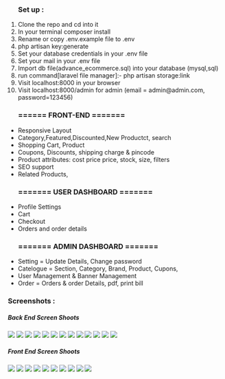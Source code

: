<ol type="1">
    <h3>
        Set up :
    </h3>
    <li>Clone the repo and cd into it</li>
    <li>In your terminal composer install</li>
    <li>Rename or copy .env.example file to .env</li>
    <li>php artisan key:generate</li>
    <li>Set your database credentials in your .env file</li>
    <li>Set your mail in your .env file </li>
    <li>Import db file(advance_ecommerce.sql) into your database (mysql,sql)</li>
    <li>run command[laravel file manager]:- php artisan storage:link</li>
    <li>Visit localhost:8000 in your browser</li>
    <li>Visit localhost:8000/admin for admin (email = admin@admin.com, password=123456)</li>
</ol>
<ul> 
    <h3>
        ====== FRONT-END =======
    </h3>
    <li>Responsive Layout</li>
    <li>Category,Featured,Discounted,New Productct, search</li>
    <li>Shopping Cart, Product </li>
    <li>Coupons, Discounts, shipping charge & pincode</li>
    <li>Product attributes: cost price price, stock, size, filters</li>
    <li>SEO support</li>
    <li>Related Products,</li>

</ul>
<ul>
    <h3>======= USER DASHBOARD =======</h3>
    <li>Profile Settings</li>
    <li>Cart</li>
    <li>Checkout</li>
    <li>Orders and order details</li>
</ul>
<ul>
    <h3>======= ADMIN DASHBOARD =======</h3>
    <li>Setting = Update Details, Change password</li>
    <li>Catelogue = Section, Category, Brand, Product, Cupons, </li>
    <li>User Management & Banner Management</li>
    <li>Order = Orders & order Details, pdf, print bill</li>    
</ul>
<h3>Screenshots :</h3>
<h5>Back End Screen Shoots</h5>
<img src="https://github.com/kishorpun67/laravel_ecommerc/assets/71880698/e54285aa-61e4-4213-a6f0-0ed6331031d0">
<img src="https://github.com/kishorpun67/laravel_ecommerc/assets/71880698/6f8e49ab-041a-4469-865b-201c4390893e">
<img src="https://github.com/kishorpun67/laravel_ecommerc/assets/71880698/3946abdc-0cd4-42b7-aaca-e0b38f1789fd">
<img src="https://github.com/kishorpun67/laravel_ecommerc/assets/71880698/9d40a739-1943-4eaf-90ef-545a920ad66a">
<img src="(https://github.com/kishorpun67/laravel_ecommerc/assets/71880698/0314a620-a7ea-41de-b59c-57ebea3bdac5">
<img src="https://github.com/kishorpun67/laravel_ecommerc/assets/71880698/5aa13c04-80f9-4f0c-944a-d347f3caac4c">
<img src="(https://github.com/kishorpun67/laravel_ecommerc/assets/71880698/c8d8e95d-1c2d-47d2-8e1c-b37d3afc12c5">
<img src="https://github.com/kishorpun67/laravel_ecommerc/assets/71880698/81e45677-786c-45c4-a6d7-6858c243335c">
<img src="https://github.com/kishorpun67/laravel_ecommerc/assets/71880698/e00b49df-f2b5-4494-856a-72b671cf0516">
<img src="https://github.com/kishorpun67/laravel_ecommerc/assets/71880698/ef7d7cd1-95b7-47bd-afca-3bde2f1e6d1c">
<img src="https://github.com/kishorpun67/laravel_ecommerc/assets/71880698/8c33515c-7cf1-4e36-a669-2bf406cdbc1c">
<img src="(https://github.com/kishorpun67/laravel_ecommerc/assets/71880698/f2e32ea2-84fb-41da-9106-1017be624c0c">
<img src="https://github.com/kishorpun67/laravel_ecommerc/assets/71880698/aa5721b8-4e37-4fd9-9395-b1d6acdbdfb7">

<h5>Front End Screen Shoots</h5>
<img src="https://github.com/kishorpun67/laravel_ecommerc/assets/71880698/a7d0ee10-49ea-4386-985e-65de0d71050c">
<img src="https://github.com/kishorpun67/laravel_ecommerc/assets/71880698/e531eff9-0881-4fd3-9c92-19ae8fc02023">
<img src="https://github.com/kishorpun67/laravel_ecommerc/assets/71880698/f1568c70-a025-45d4-82e4-8ebf63e74670">
<img src="https://github.com/kishorpun67/laravel_ecommerc/assets/71880698/362683db-6ec5-492f-9111-75e035a2e9e3">
<img src="https://github.com/kishorpun67/laravel_ecommerc/assets/71880698/fff96e59-9d11-498b-92b9-8465451099ff">
<img src="https://github.com/kishorpun67/laravel_ecommerc/assets/71880698/e1d17d7b-9a9c-4d0b-ba3c-41724600a1f9">
<img src="https://github.com/kishorpun67/laravel_ecommerc/assets/71880698/74cfd6f3-64bc-41b0-82f2-d1cac3b83741">
<img src="https://github.com/kishorpun67/laravel_ecommerc/assets/71880698/4f8e26aa-b24a-44db-b562-830eb4c55530">
<img src="https://github.com/kishorpun67/laravel_ecommerc/assets/71880698/ca6509d5-b646-4acc-8c92-70a97b816e71">
<img src="https://github.com/kishorpun67/laravel_ecommerc/assets/71880698/10ddd9bf-6a10-4ca4-bb63-ea6fc7a59be5">







